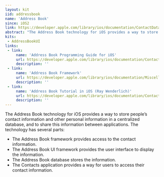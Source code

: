 ```yaml
---
layout: kit
iid: addressbook 
name: 'Address Book'
since: iOS2
link: https://developer.apple.com/library/ios/documentation/ContactData/Conceptual/AddressBookProgrammingGuideforiPhone/Introduction.html
abstract: "The Address Book technology for iOS provides a way to store people’s contact information and other personal information in a centralized database, and to share this information between applications."
kits:
 - AddressBookUI
links:
 - link:
     name: 'Address Book Programming Guide for iOS'
     url: https://developer.apple.com/library/ios/documentation/ContactData/Conceptual/AddressBookProgrammingGuideforiPhone/Introduction.html
     description: ''
 - link:
     name: 'Address Book Framework'
     url: https://developer.apple.com/library/ios/documentation/Miscellaneous/Conceptual/iPhoneOSTechOverview/CoreServicesLayer/CoreServicesLayer.html#//apple_ref/doc/uid/TP40007898-CH10-SW13
     description: ''
 - link:
     name: 'Address Book Tutorial in iOS (Ray Wenderlich)'
     url: https://developer.apple.com/library/ios/documentation/ContactData/Conceptual/AddressBookProgrammingGuideforiPhone/Introduction.html
     description: ''
---
```


The Address Book technology for iOS provides a way to store people’s contact information and other personal information in a centralized database, and to share this information between applications. The technology has several parts:

* The Address Book framework provides access to the contact information.
* The Address Book UI framework provides the user interface to display the information.
* The Address Book database stores the information.
* The Contacts application provides a way for users to access their contact information.
